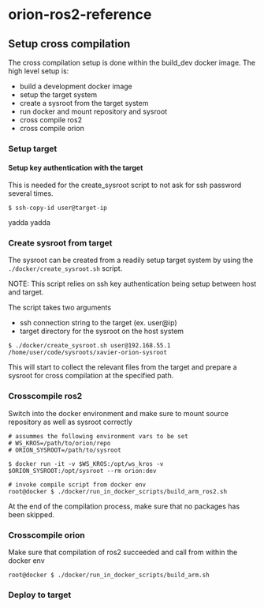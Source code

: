 # orion-ros2-reference

## Setup cross compilation

The cross compilation setup is done within the build_dev docker image.
The high level setup is:

- build a development docker image
- setup the target system
- create a sysroot from the target system
- run docker and mount repository and sysroot
- cross compile ros2
- cross compile orion

### Setup target

#### Setup key authentication with the target

This is needed for the create_sysroot script to not ask for ssh password several times.

```
$ ssh-copy-id user@target-ip
```

yadda yadda

### Create sysroot from target

The sysroot can be created from a readily setup target system by using the
`./docker/create_sysroot.sh` script.

NOTE: This script relies on ssh key authentication being setup between host and target.

The script takes two arguments

- ssh connection string to the target (ex. user@ip)
- target directory for the sysroot on the host system

```
$ ./docker/create_sysroot.sh user@192.168.55.1 /home/user/code/sysroots/xavier-orion-sysroot
```

This will start to collect the relevant files from the target and prepare a sysroot for cross
compilation at the specified path.

### Crosscompile ros2

Switch into the docker environment and make sure to mount source repository as well as sysroot correctly

```
# assummes the following environment vars to be set
# WS_KROS=/path/to/orion/repo
# ORION_SYSROOT=/path/to/sysroot

$ docker run -it -v $WS_KROS:/opt/ws_kros -v $ORION_SYSROOT:/opt/sysroot --rm orion:dev

# invoke compile script from docker env
root@docker $ ./docker/run_in_docker_scripts/build_arm_ros2.sh
```

At the end of the compilation process, make sure that no packages has been skipped.

### Crosscompile orion

Make sure that compilation of ros2 succeeded and call from within the docker env

```
root@docker $ ./docker/run_in_docker_scripts/build_arm.sh
```

### Deploy to target

